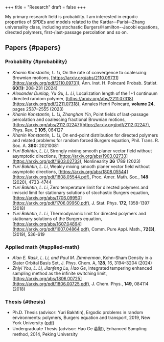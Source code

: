 +++
title = "Research"
draft = false
+++

My primary research field is probability. I am interested in ergodic properties of SPDEs and models related to the Kardar--Parisi--Zhang universality class, including stochastic Burgers/Hamilton--Jacobi equations, directed polymers, first-/last-passage percolation and so on.


## Papers {#papers}


### Probability {#probability}

<div class="special">

-   _Khanin Konstantin, L. Li_, On the rate of convergence to coalescing Brownian motions, [https://arxiv.org/abs/2110.09731](https://arxiv.org/pdf/2110.09731),
    Ann. Inst. H. Poincaré Probab. Statist. **60(1):** 208-231 (2024)
-   _Alexander Dunlap, Yu Gu, L. Li_, Localization length of the 1+1 continuum directed random polymer, [https://arxiv.org/abs/2211.07318](https://arxiv.org/pdf/2211.07318), Annales Henri Poincaré, **volume 24**, pages 2537–2555 (2023)
-   _Khanin Konstantin, L. Li, Zhanghan Yin_, Point fields of last-passage percolation and coalescing fractional Brownian motions, [https://arxiv.org/abs/2112.02247](https://arxiv.org/pdf/2112.02247), Phys. Rev. E **105**, 064127
-   _Khanin Konstantin, L. Li_, On end-point distribution for directed polymers and related problems for random forced Burgers equation, Phil. Trans. R. Soc. A.  **380:** 20210081
-   _Yuri Bakhtin, L. Li_, Strongly mixing smooth planer vector field without asymptotic directions, [https://arxiv.org/abs/1903.02733](https://arxiv.org/pdf/1903.02733), Nonlinearity **36** 1789 (2023)
-   _Yuri Bakhtin, L. Li_, Weakly mixing smooth planer vector field without asymptotic directions, [https://arxiv.org/abs/1808.05544](https://arxiv.org/pdf/1808.05544.pdf), Proc. Amer. Math. Soc., **148** (2020), 4733-4744
-   _Yuri Bakhtin, L. Li_, Zero temperature limit for directed polymers and inviscid limit for stationary solutions of stochastic Burgers equation, [https://arxiv.org/abs/1706.09950](https://arxiv.org/pdf/1706.09950.pdf),  J. Stat. Phys. **172**, 1358-1397 (2018)
-   _Yuri Bakhtin, L. Li_, Thermodynamic limit for directed polymers and stationary solutions of the Burgers equation, [https://arxiv.org/abs/1607.04864](https://arxiv.org/pdf/1607.04864.pdf), Comm. Pure Appl. Math., **72(3)**, (2019), 536-619

</div>


### Applied math {#applied-math}

<div class="special">

-   _Alan E. Rask, L. Li, and Paul M. Zimmerman_, Kohn–Sham Density in a Slater Orbital Basis Set, J. Phys. Chem. A, **128**, 16, 3194–3204 (2024)
-   _Zhiyi You, L. Li, Jianfeng Lu, Hao Ge_, Integrated tempering enhanced sampling method as the infinite switching limit, [https://arxiv.org/abs/1806.00725](https://arxiv.org/pdf/1806.00725.pdf), J. Chem. Phys.,  **149**, 084114 (2018)

</div>


### Thesis {#thesis}

-   Ph.D. Thesis (advisor: Yuri Bakhtin), Ergodic problems in random environments: polymers, Burgers equation and transport, 2019, New York University ([pdf](thesis.pdf))
-   Undergraduate Thesis (advisor: Hao Ge 葛颢), Enhanced Sampling method, 2014, Peking University
